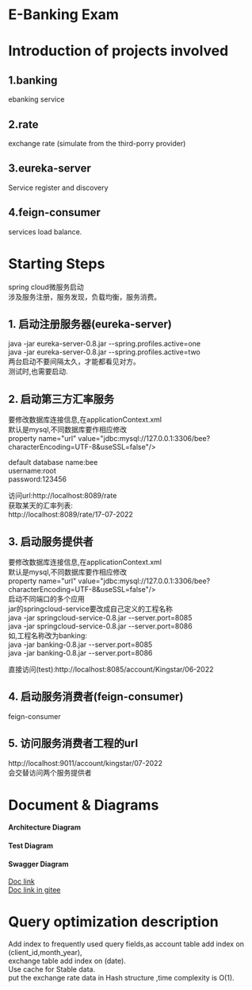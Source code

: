 E-Banking Exam  
=========  

# Introduction of projects involved
## 1.banking  
ebanking service  

## 2.rate  
exchange rate (simulate from the third-porry provider)  

## 3.eureka-server  
Service register and discovery  

## 4.feign-consumer  
services load balance.  

# Starting Steps  
spring cloud微服务启动  
涉及服务注册，服务发现，负载均衡，服务消费。  
## 1. 启动注册服务器(eureka-server)  
java -jar eureka-server-0.8.jar --spring.profiles.active=one  
java -jar eureka-server-0.8.jar --spring.profiles.active=two  
两台启动不要间隔太久，才能都看见对方。  
测试时,也需要启动.  
  
## 2. 启动第三方汇率服务  
要修改数据库连接信息,在applicationContext.xml	  
默认是mysql,不同数据库要作相应修改  
property name="url" value="jdbc:mysql://127.0.0.1:3306/bee?characterEncoding=UTF-8&amp;useSSL=false"/>  

default database name:bee  
username:root  
password:123456  
  
访问url:http://localhost:8089/rate  
获取某天的汇率列表:  
http://localhost:8089/rate/17-07-2022  
  
## 3. 启动服务提供者  
要修改数据库连接信息,在applicationContext.xml	  
默认是mysql,不同数据库要作相应修改  
property name="url" value="jdbc:mysql://127.0.0.1:3306/bee?characterEncoding=UTF-8&amp;useSSL=false"/>  
启动不同端口的多个应用  
jar的springcloud-service要改成自己定义的工程名称  
java -jar springcloud-service-0.8.jar --server.port=8085  
java -jar springcloud-service-0.8.jar --server.port=8086  
如,工程名称改为banking:  
java -jar banking-0.8.jar --server.port=8085  
java -jar banking-0.8.jar --server.port=8086  
  
直接访问(test):http://localhost:8085/account/Kingstar/06-2022  
  
## 4. 启动服务消费者(feign-consumer)  
feign-consumer  
  
## 5. 访问服务消费者工程的url  
http://localhost:9011/account/kingstar/07-2022  
会交替访问两个服务提供者  

# Document & Diagrams  
#### Architecture Diagram  
#### Test Diagram  
#### Swagger Diagram  

[Doc link](https://github.com/automvc/ebanking_exam/tree/master/Doc)  
[Doc link in gitee](https://gitee.com/automvc/ebanking_exam/tree/master/Doc)  

# Query optimization description  
Add index to frequently used query fields,as account table add index on (client_id,month_year),  
exchange table add index on (date).  
Use cache for Stable data.  
put the exchange rate data in Hash structure ,time complexity is O(1).


